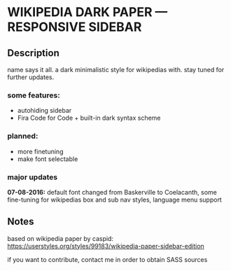 # WIKIPEDIA DARK PAPER — RESPONSIVE SIDEBAR

## Description

name says it all. a dark minimalistic style for wikipedias with. stay tuned for further updates.

### some features:

- autohiding sidebar
- Fira Code for Code + built-in dark syntax scheme

### planned:

- more finetuning
- make font selectable

### major updates

**07-08-2016:** default font changed from Baskerville to Coelacanth, some fine-tuning for wikipedias box and sub nav styles, language menu support

## Notes

based on wikipedia paper by caspid:
https://userstyles.org/styles/99183/wikipedia-paper-sidebar-edition

if you want to contribute, contact me in order to obtain SASS sources